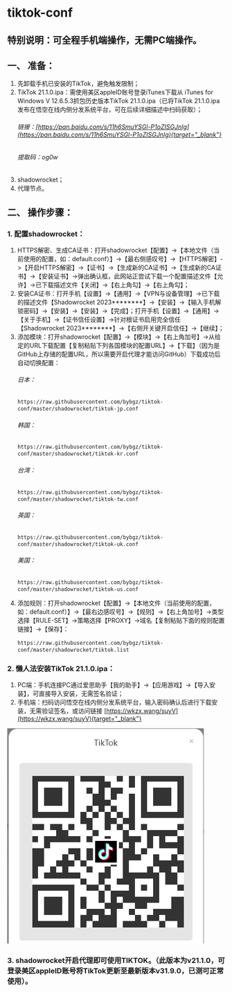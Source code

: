 # tiktok-conf



## 特别说明：可全程手机端操作，无需PC端操作。



## 一、	准备：
1. 先卸载手机已安装的TikTok，避免触发限制；
2. TikTok 21.1.0.ipa：需使用美区appleID账号登录iTunes下载从 iTunes for Windows V 12.6.5.3抓包历史版本TikTok 21.1.0.ipa（已将TikTok 21.1.0.ipa发布在悟空在线内侧分发系统平台，可在后续详细描述中扫码获取）；
    ###### 链接：[https://pan.baidu.com/s/11h6SmuYSGl-P1oZISGJnIg](https://pan.baidu.com/s/11h6SmuYSGl-P1oZISGJnIg){target="_blank"}
    ###### 提取码：og0w
4.	shadowrocket；
5.	代理节点。



## 二、	操作步骤：
### 1. 配置shadowrocket：
1) HTTPS解密、生成CA证书：打开shadowrocket【配置】->【本地文件（当前使用的配置，如：default.conf）】->【最右侧感叹号】->【HTTPS解密】->【开启HTTPS解密】->【证书】->【生成新的CA证书】->【生成新的CA证书】->【安装证书】->弹出确认框，此网站正尝试下载一个配置描述文件【允许】->已下载描述文件【关闭】->【右上角勾】->【右上角勾】；
2) 安装CA证书：打开手机【设置】->【通用】->【VPN与设备管理】->已下载的描述文件【Shadowrocket 2023********】->【安装】->【输入手机解锁密码】->【安装】->【安装】->【完成】；打开手机【设置】->【通用】->【关于手机】->【证书信任设置】->针对根证书启用完全信任【Shadowrocket 2023********】->【右侧开关键开启信任】->【继续】；
3) 添加模块：打开shadowrocket【配置】->【模块】->【右上角加号】->从给定的URL下载配置【复制粘贴下列各国模块的配置URL】->【下载】（因为是GitHub上存储的配置URL，所以需要开启代理才能访问GitHub）下载成功后自动切换配置：
   ###### 日本：
    ```
    https://raw.githubusercontent.com/bybgz/tiktok-conf/master/shadowrocket/tiktok-jp.conf
    ```
    ###### 韩国：
    ```
    https://raw.githubusercontent.com/bybgz/tiktok-conf/master/shadowrocket/tiktok-kr.conf
    ```
    ###### 台湾：
    ```
    https://raw.githubusercontent.com/bybgz/tiktok-conf/master/shadowrocket/tiktok-tw.conf
    ```
    ###### 英国：
    ```
    https://raw.githubusercontent.com/bybgz/tiktok-conf/master/shadowrocket/tiktok-uk.conf
    ```
    ###### 美国：
    ```
    https://raw.githubusercontent.com/bybgz/tiktok-conf/master/shadowrocket/tiktok-us.conf
    ```
8) 添加规则：打开shadowrocket【配置】->【本地文件（当前使用的配置，如：default.conf）】->【最右边感叹号】->【规则】->【右上角加号】->类型选择【RULE-SET】->策略选择【PROXY】->域名【复制粘贴下面的规则配置链接】->【保存】：
    ```
    https://raw.githubusercontent.com/bybgz/tiktok-conf/master/shadowrocket/tiktok.list
    ```



### 2.	懒人法安装TikTok 21.1.0.ipa：
1) PC端：手机连接PC通过爱思助手【我的助手】->【应用游戏】->【导入安装】，可直接导入安装，无需签名验证； 
2) 手机端：扫码访问悟空在线内侧分发系统平台，输入密码确认后进行下载安装，无需验证签名，或访问链接 [https://wkzx.wang/suyV](https://wkzx.wang/suyV){target="_blank"}

![preview](./qr_code.png)



### 3.	shadowrocket开启代理即可使用TIKTOK。（此版本为v21.1.0，可登录美区appleID账号将TikTok更新至最新版本v31.9.0，已测可正常使用）。

